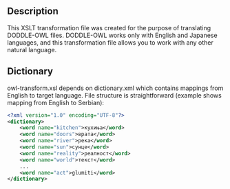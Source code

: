 ﻿## Description
This XSLT transformation file was created for the purpose of translating DODDLE-OWL files. DODDLE-OWL works only with English and Japanese languages, and this transformation file allows you to work with any other natural language.

## Dictionary
owl-transform.xsl depends on dictionary.xml which contains mappings from English to target language. File structure is straightforward (example shows mapping from English to Serbian):

```xml
<?xml version="1.0" encoding="UTF-8"?>
<dictionary>
	<word name="kitchen">кухиња</word>
	<word name="doors">врата</word>
	<word name="river">река</word>
	<word name="sun">сунце</word>
	<word name="reality">реалност</word>
	<word name="world">текст</word>
	...
	<word name="act">glumiti</word>
</dictionary>
```